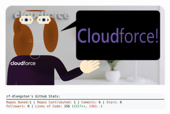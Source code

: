 <!-- 
Version 3.0.64
Built Thu Aug 22 2024 05:18:06 GMT+0000 (Coordinated Universal Time)
-->

<h1 align="center">
  <a href="https://github.com/cf-dlangston/cf-dlangston/tree/master/src" title="Click to View Source">
    <picture width="100%" alt="Dylan">
      <source media="(prefers-color-scheme: dark)" srcset="dylan-dark.svg?version=3.0.64">
      <img src="dylan-light.svg?version=3.0.64" alt="Dylan">
    </picture>
  </a>
</h1>

<div align="center">
  <picture width="100%" alt="Profile Info and Stats">
    <source media="(prefers-color-scheme: dark)" srcset="stats-dark.svg?version=3.0.64">
    <img src="stats-light.svg?version=3.0.64" alt="Profile Info and Stats">
  </picture>
</div>
